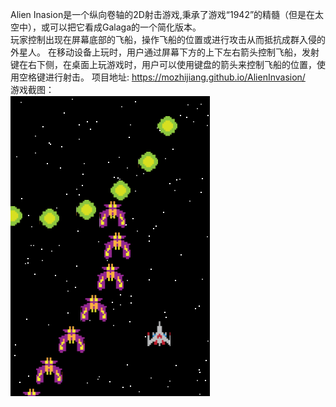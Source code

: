 Alien Inasion是一个纵向卷轴的2D射击游戏,秉承了游戏“1942”的精髓（但是在太空中），或可以把它看成Galaga的一个简化版本。  
玩家控制出现在屏幕底部的飞船，操作飞船的位置或进行攻击从而抵抗成群入侵的外星人。
在移动设备上玩时，用户通过屏幕下方的上下左右箭头控制飞船，发射键在右下侧，在桌面上玩游戏时，用户可以使用键盘的箭头来控制飞船的位置，使用空格键进行射击。
项目地址: https://mozhijiang.github.io/AlienInvasion/  
游戏截图：  
![images](images/screenshots.PNG)  
